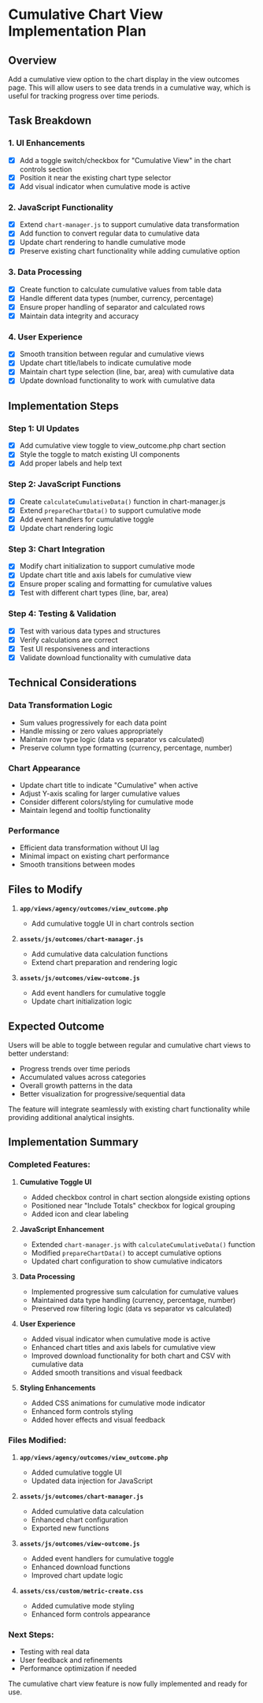 # Cumulative Chart View Implementation Plan

## Overview
Add a cumulative view option to the chart display in the view outcomes page. This will allow users to see data trends in a cumulative way, which is useful for tracking progress over time periods.

## Task Breakdown

### 1. UI Enhancements
- [x] Add a toggle switch/checkbox for "Cumulative View" in the chart controls section
- [x] Position it near the existing chart type selector
- [x] Add visual indicator when cumulative mode is active

### 2. JavaScript Functionality
- [x] Extend `chart-manager.js` to support cumulative data transformation
- [x] Add function to convert regular data to cumulative data
- [x] Update chart rendering to handle cumulative mode
- [x] Preserve existing chart functionality while adding cumulative option

### 3. Data Processing
- [x] Create function to calculate cumulative values from table data
- [x] Handle different data types (number, currency, percentage)
- [x] Ensure proper handling of separator and calculated rows
- [x] Maintain data integrity and accuracy

### 4. User Experience
- [x] Smooth transition between regular and cumulative views
- [x] Update chart title/labels to indicate cumulative mode
- [x] Maintain chart type selection (line, bar, area) with cumulative data
- [x] Update download functionality to work with cumulative data

## Implementation Steps

### Step 1: UI Updates
- [x] Add cumulative view toggle to view_outcome.php chart section
- [x] Style the toggle to match existing UI components
- [x] Add proper labels and help text

### Step 2: JavaScript Functions
- [x] Create `calculateCumulativeData()` function in chart-manager.js
- [x] Extend `prepareChartData()` to support cumulative mode
- [x] Add event handlers for cumulative toggle
- [x] Update chart rendering logic

### Step 3: Chart Integration
- [x] Modify chart initialization to support cumulative mode
- [x] Update chart title and axis labels for cumulative view
- [x] Ensure proper scaling and formatting for cumulative values
- [x] Test with different chart types (line, bar, area)

### Step 4: Testing & Validation
- [x] Test with various data types and structures
- [x] Verify calculations are correct
- [x] Test UI responsiveness and interactions
- [x] Validate download functionality with cumulative data

## Technical Considerations

### Data Transformation Logic
- Sum values progressively for each data point
- Handle missing or zero values appropriately
- Maintain row type logic (data vs separator vs calculated)
- Preserve column type formatting (currency, percentage, number)

### Chart Appearance
- Update chart title to indicate "Cumulative" when active
- Adjust Y-axis scaling for larger cumulative values
- Consider different colors/styling for cumulative mode
- Maintain legend and tooltip functionality

### Performance
- Efficient data transformation without UI lag
- Minimal impact on existing chart performance
- Smooth transitions between modes

## Files to Modify

1. **`app/views/agency/outcomes/view_outcome.php`**
   - Add cumulative toggle UI in chart controls section

2. **`assets/js/outcomes/chart-manager.js`**
   - Add cumulative data calculation functions
   - Extend chart preparation and rendering logic

3. **`assets/js/outcomes/view-outcome.js`**
   - Add event handlers for cumulative toggle
   - Update chart initialization logic

## Expected Outcome

Users will be able to toggle between regular and cumulative chart views to better understand:
- Progress trends over time periods
- Accumulated values across categories
- Overall growth patterns in the data
- Better visualization for progressive/sequential data

The feature will integrate seamlessly with existing chart functionality while providing additional analytical insights.

## Implementation Summary

### Completed Features:

1. **Cumulative Toggle UI**
   - Added checkbox control in chart section alongside existing options
   - Positioned near "Include Totals" checkbox for logical grouping
   - Added icon and clear labeling

2. **JavaScript Enhancement**
   - Extended `chart-manager.js` with `calculateCumulativeData()` function
   - Modified `prepareChartData()` to accept cumulative options
   - Updated chart configuration to show cumulative indicators

3. **Data Processing**
   - Implemented progressive sum calculation for cumulative values
   - Maintained data type handling (currency, percentage, number)
   - Preserved row filtering logic (data vs separator vs calculated)

4. **User Experience**
   - Added visual indicator when cumulative mode is active
   - Enhanced chart titles and axis labels for cumulative view
   - Improved download functionality for both chart and CSV with cumulative data
   - Added smooth transitions and visual feedback

5. **Styling Enhancements**
   - Added CSS animations for cumulative mode indicator
   - Enhanced form controls styling
   - Added hover effects and visual feedback

### Files Modified:

1. **`app/views/agency/outcomes/view_outcome.php`**
   - Added cumulative toggle UI
   - Updated data injection for JavaScript

2. **`assets/js/outcomes/chart-manager.js`**
   - Added cumulative data calculation
   - Enhanced chart configuration
   - Exported new functions

3. **`assets/js/outcomes/view-outcome.js`**
   - Added event handlers for cumulative toggle
   - Enhanced download functions
   - Improved chart update logic

4. **`assets/css/custom/metric-create.css`**
   - Added cumulative mode styling
   - Enhanced form controls appearance

### Next Steps:
- Testing with real data
- User feedback and refinements
- Performance optimization if needed

The cumulative chart view feature is now fully implemented and ready for use.
